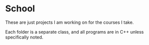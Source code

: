 # School
These are just projects I am working on for the courses I take.

Each folder is a separate class, and all programs are in C++ unless specifically noted.
